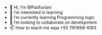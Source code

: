 - 👋 Hi, I’m @Patifurlani
- 👀 I’m interested in learning
- 🌱 I’m currently learning Programming logic
- 💞️ I’m looking to collaborate on development
- 📫 How to reach me wpp +55 1191668-6183

<!---
Patifurlani/Patifurlani is a ✨ special ✨ repository because its `README.md` (this file) appears on your GitHub profile.
You can click the Preview link to take a look at your changes.
--->
